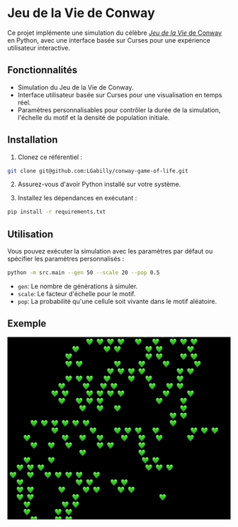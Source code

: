 # Jeu de la Vie de Conway

Ce projet implémente une simulation du célèbre [*Jeu de la Vie* de Conway](https://fr.wikipedia.org/wiki/Jeu_de_la_vie) en Python, avec une interface basée sur Curses pour une expérience utilisateur interactive.

## Fonctionnalités

- Simulation du Jeu de la Vie de Conway.
- Interface utilisateur basée sur Curses pour une visualisation en temps réel.
- Paramètres personnalisables pour contrôler la durée de la simulation, l'échelle du motif et la densité de population initiale.

## Installation

1. Clonez ce référentiel :

```bash
git clone git@github.com:LGabilly/conway-game-of-life.git
```

2. Assurez-vous d'avoir Python installé sur votre système.

3. Installez les dépendances en exécutant :

```bash
pip install -r requirements.txt
```

## Utilisation

Vous pouvez exécuter la simulation avec les paramètres par défaut ou spécifier les paramètres personnalisés :

```bash
python -m src.main --gen 50 --scale 20 --pop 0.5
```

- `gen`: Le nombre de générations à simuler.
- `scale`: Le facteur d'échelle pour le motif.
- `pop`: La probabilité qu'une cellule soit vivante dans le motif aléatoire.

## Exemple

![Jeu de la Vie de Conway](asset/img/life-game.gif)
